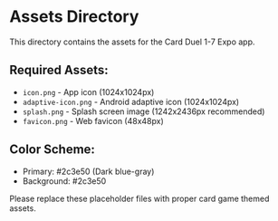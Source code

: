 # Assets Directory

This directory contains the assets for the Card Duel 1-7 Expo app.

## Required Assets:

- `icon.png` - App icon (1024x1024px)
- `adaptive-icon.png` - Android adaptive icon (1024x1024px)
- `splash.png` - Splash screen image (1242x2436px recommended)
- `favicon.png` - Web favicon (48x48px)

## Color Scheme:
- Primary: #2c3e50 (Dark blue-gray)
- Background: #2c3e50

Please replace these placeholder files with proper card game themed assets.